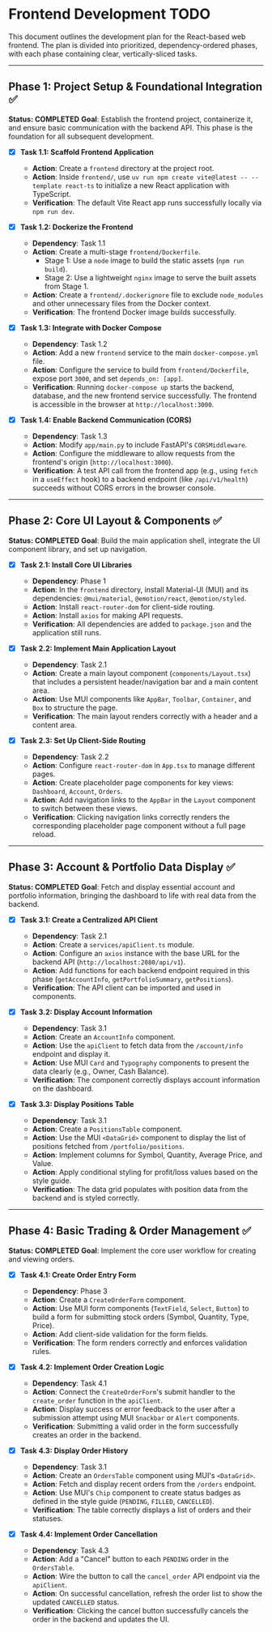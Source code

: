 # Frontend Development TODO

This document outlines the development plan for the React-based web frontend. The plan is divided into prioritized, dependency-ordered phases, with each phase containing clear, vertically-sliced tasks.

---

## Phase 1: Project Setup & Foundational Integration ✅ 

**Status: COMPLETED**
**Goal**: Establish the frontend project, containerize it, and ensure basic communication with the backend API. This phase is the foundation for all subsequent development.

-   [x] **Task 1.1: Scaffold Frontend Application**
    -   **Action**: Create a `frontend` directory at the project root.
    -   **Action**: Inside `frontend/`, use `uv run npm create vite@latest -- --template react-ts` to initialize a new React application with TypeScript.
    -   **Verification**: The default Vite React app runs successfully locally via `npm run dev`.

-   [x] **Task 1.2: Dockerize the Frontend**
    -   **Dependency**: Task 1.1
    -   **Action**: Create a multi-stage `frontend/Dockerfile`.
        -   Stage 1: Use a `node` image to build the static assets (`npm run build`).
        -   Stage 2: Use a lightweight `nginx` image to serve the built assets from Stage 1.
    -   **Action**: Create a `frontend/.dockerignore` file to exclude `node_modules` and other unnecessary files from the Docker context.
    -   **Verification**: The frontend Docker image builds successfully.

-   [x] **Task 1.3: Integrate with Docker Compose**
    -   **Dependency**: Task 1.2
    -   **Action**: Add a new `frontend` service to the main `docker-compose.yml` file.
    -   **Action**: Configure the service to build from `frontend/Dockerfile`, expose port `3000`, and set `depends_on: [app]`.
    -   **Verification**: Running `docker-compose up` starts the backend, database, and the new frontend service successfully. The frontend is accessible in the browser at `http://localhost:3000`.

-   [x] **Task 1.4: Enable Backend Communication (CORS)**
    -   **Dependency**: Task 1.3
    -   **Action**: Modify `app/main.py` to include FastAPI's `CORSMiddleware`.
    -   **Action**: Configure the middleware to allow requests from the frontend's origin (`http://localhost:3000`).
    -   **Verification**: A test API call from the frontend app (e.g., using `fetch` in a `useEffect` hook) to a backend endpoint (like `/api/v1/health`) succeeds without CORS errors in the browser console.

---

## Phase 2: Core UI Layout & Components ✅ 

**Status: COMPLETED**
**Goal**: Build the main application shell, integrate the UI component library, and set up navigation.

-   [x] **Task 2.1: Install Core UI Libraries**
    -   **Dependency**: Phase 1
    -   **Action**: In the `frontend` directory, install Material-UI (MUI) and its dependencies: `@mui/material`, `@emotion/react`, `@emotion/styled`.
    -   **Action**: Install `react-router-dom` for client-side routing.
    -   **Action**: Install `axios` for making API requests.
    -   **Verification**: All dependencies are added to `package.json` and the application still runs.

-   [x] **Task 2.2: Implement Main Application Layout**
    -   **Dependency**: Task 2.1
    -   **Action**: Create a main layout component (`components/Layout.tsx`) that includes a persistent header/navigation bar and a main content area.
    -   **Action**: Use MUI components like `AppBar`, `Toolbar`, `Container`, and `Box` to structure the page.
    -   **Verification**: The main layout renders correctly with a header and a content area.

-   [x] **Task 2.3: Set Up Client-Side Routing**
    -   **Dependency**: Task 2.2
    -   **Action**: Configure `react-router-dom` in `App.tsx` to manage different pages.
    -   **Action**: Create placeholder page components for key views: `Dashboard`, `Account`, `Orders`.
    -   **Action**: Add navigation links to the `AppBar` in the `Layout` component to switch between these views.
    -   **Verification**: Clicking navigation links correctly renders the corresponding placeholder page component without a full page reload.

---

## Phase 3: Account & Portfolio Data Display ✅

**Status: COMPLETED**
**Goal**: Fetch and display essential account and portfolio information, bringing the dashboard to life with real data from the backend.

-   [x] **Task 3.1: Create a Centralized API Client**
    -   **Dependency**: Task 2.1
    -   **Action**: Create a `services/apiClient.ts` module.
    -   **Action**: Configure an `axios` instance with the base URL for the backend API (`http://localhost:2080/api/v1`).
    -   **Action**: Add functions for each backend endpoint required in this phase (`getAccountInfo`, `getPortfolioSummary`, `getPositions`).
    -   **Verification**: The API client can be imported and used in components.

-   [x] **Task 3.2: Display Account Information**
    -   **Dependency**: Task 3.1
    -   **Action**: Create an `AccountInfo` component.
    -   **Action**: Use the `apiClient` to fetch data from the `/account/info` endpoint and display it.
    -   **Action**: Use MUI `Card` and `Typography` components to present the data clearly (e.g., Owner, Cash Balance).
    -   **Verification**: The component correctly displays account information on the dashboard.

-   [x] **Task 3.3: Display Positions Table**
    -   **Dependency**: Task 3.1
    -   **Action**: Create a `PositionsTable` component.
    -   **Action**: Use the MUI `<DataGrid>` component to display the list of positions fetched from `/portfolio/positions`.
    -   **Action**: Implement columns for Symbol, Quantity, Average Price, and Value.
    -   **Action**: Apply conditional styling for profit/loss values based on the style guide.
    -   **Verification**: The data grid populates with position data from the backend and is styled correctly.

---

## Phase 4: Basic Trading & Order Management ✅

**Status: COMPLETED**
**Goal**: Implement the core user workflow for creating and viewing orders.

-   [x] **Task 4.1: Create Order Entry Form**
    -   **Dependency**: Phase 3
    -   **Action**: Create a `CreateOrderForm` component.
    -   **Action**: Use MUI form components (`TextField`, `Select`, `Button`) to build a form for submitting stock orders (Symbol, Quantity, Type, Price).
    -   **Action**: Add client-side validation for the form fields.
    -   **Verification**: The form renders correctly and enforces validation rules.

-   [x] **Task 4.2: Implement Order Creation Logic**
    -   **Dependency**: Task 4.1
    -   **Action**: Connect the `CreateOrderForm`'s submit handler to the `create_order` function in the `apiClient`.
    -   **Action**: Display success or error feedback to the user after a submission attempt using MUI `Snackbar` or `Alert` components.
    -   **Verification**: Submitting a valid order in the form successfully creates an order in the backend.

-   [x] **Task 4.3: Display Order History**
    -   **Dependency**: Task 3.1
    -   **Action**: Create an `OrdersTable` component using MUI's `<DataGrid>`.
    -   **Action**: Fetch and display recent orders from the `/orders` endpoint.
    -   **Action**: Use MUI's `Chip` component to create status badges as defined in the style guide (`PENDING`, `FILLED`, `CANCELLED`).
    -   **Verification**: The table correctly displays a list of orders and their statuses.

-   [x] **Task 4.4: Implement Order Cancellation**
    -   **Dependency**: Task 4.3
    -   **Action**: Add a "Cancel" button to each `PENDING` order in the `OrdersTable`.
    -   **Action**: Wire the button to call the `cancel_order` API endpoint via the `apiClient`.
    -   **Action**: On successful cancellation, refresh the order list to show the updated `CANCELLED` status.
    -   **Verification**: Clicking the cancel button successfully cancels the order in the backend and updates the UI.
